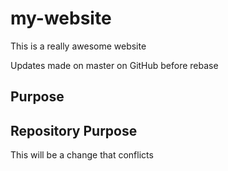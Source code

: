 # my-website

This is a really awesome website

Updates made on master on GitHub before rebase

## Purpose 

## Repository Purpose

This will be a change that conflicts 

